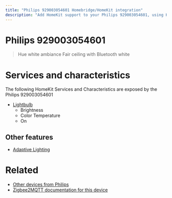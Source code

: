```yaml
---
title: "Philips 929003054601 Homebridge/HomeKit integration"
description: "Add HomeKit support to your Philips 929003054601, using Homebridge, Zigbee2MQTT and homebridge-z2m."
---
```

<!---
This file has been GENERATED using src/docgen/docgen.ts
DO NOT EDIT THIS FILE MANUALLY!
-->
# Philips 929003054601
> Hue white ambiance Fair ceiling with Bluetooth white


# Services and characteristics
The following HomeKit Services and Characteristics are exposed by
the Philips 929003054601

* [Lightbulb](../../light.md)
  * Brightness
  * Color Temperature
  * On

## Other features
* [Adaptive Lighting](../../light.md)

# Related
* [Other devices from Philips](../index.md#philips)
* [Zigbee2MQTT documentation for this device](https://www.zigbee2mqtt.io/devices/929003054601.html)
